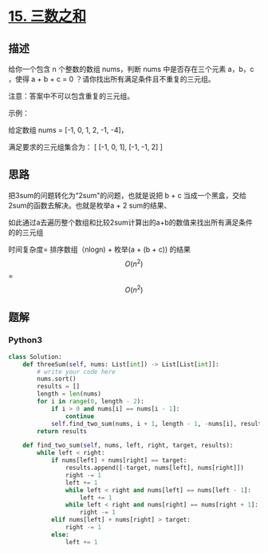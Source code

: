 # [15. 三数之和](https://leetcode-cn.com/problems/3sum/)

## 描述

给你一个包含 n 个整数的数组 nums，判断 nums 中是否存在三个元素 a，b，c ，使得 a + b + c = 0 ？请你找出所有满足条件且不重复的三元组。

注意：答案中不可以包含重复的三元组。

 

示例：

给定数组 nums = [-1, 0, 1, 2, -1, -4]，

满足要求的三元组集合为：
[
  [-1, 0, 1],
  [-1, -1, 2]
]

## 思路

把3sum的问题转化为“2sum"的问题，也就是说把 b + c 当成一个黑盒，交给2sum的函数去解决。也就是枚举a + 2 sum的结果、

如此通过a去遍历整个数组和比较2sum计算出的a+b的数值来找出所有满足条件的的三元组

时间复杂度= 排序数组（nlogn) + 枚举(a + (b + c)) 的结果$$O(n^2)$$ = $$O(n^2)$$

## 题解

### Python3

```python
class Solution:
    def threeSum(self, nums: List[int]) -> List[List[int]]:
        # write your code here
        nums.sort()
        results = []
        length = len(nums)
        for i in range(0, length - 2):
            if i > 0 and nums[i] == nums[i - 1]:
                continue
            self.find_two_sum(nums, i + 1, length - 1, -nums[i], results)
        return results

    def find_two_sum(self, nums, left, right, target, results):
        while left < right:
            if nums[left] + nums[right] == target:
                results.append([-target, nums[left], nums[right]])
                right -= 1
                left += 1
                while left < right and nums[left] == nums[left - 1]:
                    left += 1
                while left < right and nums[right] == nums[right + 1]:
                    right -= 1
            elif nums[left] + nums[right] > target:
                right -= 1
            else:
                left += 1
```

